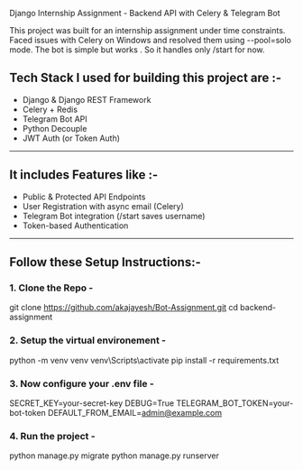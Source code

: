  Django Internship Assignment - Backend API with Celery & Telegram Bot

This project was built for an internship assignment under time constraints.
Faced issues with Celery on Windows and resolved them using --pool=solo mode.
The bot is simple but works . So it handles only /start for now.

## Tech Stack I used for building this project are :-

- Django & Django REST Framework
- Celery + Redis
- Telegram Bot API
- Python Decouple
- JWT Auth (or Token Auth)

---

##  It includes Features like :-

-  Public & Protected API Endpoints
-  User Registration with async email (Celery)
-  Telegram Bot integration (/start saves username)
-  Token-based Authentication

---

## Follow these Setup Instructions:-

### 1. Clone the Repo -


git clone https://github.com/akajayesh/Bot-Assignment.git
cd backend-assignment

### 2. Setup the virtual environement - 

python -m venv venv 
venv\Scripts\activate
pip install -r requirements.txt

### 3. Now configure your .env file -
SECRET_KEY=your-secret-key
DEBUG=True
TELEGRAM_BOT_TOKEN=your-bot-token
DEFAULT_FROM_EMAIL=admin@example.com

### 4. Run the project -

python manage.py migrate
python manage.py runserver
